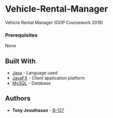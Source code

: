 # Vehicle-Rental-Manager
Vehicle Rental Manager (OOP Coursework 2019)

### Prerequisites

None

## Built With

* [Java](https://www.java.com/en/) - Language used
* [JavaFX](https://openjfx.io/) -  Client application platform
* [MySQL](https://www.mysql.com/) - Database

## Authors

* **Tony Jesuthasan** - [B-127](https://github.com/B-127)
